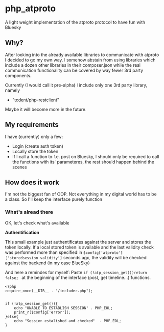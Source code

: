# php_atproto

A light weight implementation of the atproto protocol to have fun with Bluesky

## Why?
After looking into the already available libraries to communicate with atproto I decided to go my own way.
I somehow abstain from using libraries which include a dozen other libraries in their composer.json while the real communication functionality can be covered by way fewer 3rd party components.

Currently (I would call it pre-alpha) I include only one 3rd party library, namely

* "tcdent/php-restclient"

Maybe it will become more in the future. 

## My requirements
I have (currently) only a few:
* Login (create auth token)
* Locally store the token
* If I call a function to f.e. post on Bluesky, I should only be required to call the functions with its' parameteres, the rest should happen behind the scenes

## How  does it work
I'm not the biggest fan of OOP. Not everything in my digital world has to be a class. So I'll keep the interface purely function

### What's alread there
OK, let's check what's available

**Authentification**

This small example just authentificates against the server and stores the token locally. If a local stored token is available and the last validity check was performed more than specified in `$config['atproto']['storedsession_validity']` seconds ago, the validity will be checked against the backend (in my case BlueSky)

And here a remindes for myself:
Paste `if (!atp_session_get())return false; `
at the beginning of the interface (post, get timeline...) functions.

```
<?php 
require_once(__DIR__ . "/includer.php");


if (!atp_session_get()){
    echo "UNABLE TO ESTABLISH SESSION" . PHP_EOL;
    print_r($config['error']);
}else{
    echo "Session estalished and checked"  . PHP_EOL;
}
```


